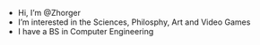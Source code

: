 -  Hi, I’m @Zhorger
-  I’m interested in the Sciences, Philosphy, Art and Video Games
- I have a BS in Computer Engineering


<!---
Zhorger/Zhorger is a ✨ special ✨ repository because its `README.md` (this file) appears on your GitHub profile.
You can click the Preview link to take a look at your changes.
--->
